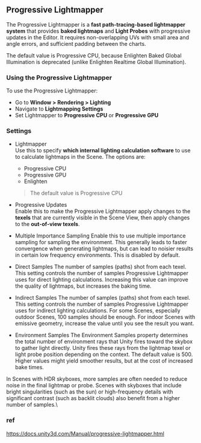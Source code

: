 ## Progressive Lightmapper

The Progressive Lightmapper is a **fast path-tracing-based lightmapper system** that provides **baked lightmaps** and **Light Probes**
 with progressive updates in the Editor. It requires non-overlapping UVs with small area and angle errors, and sufficient padding between the charts.
 
 
The default value is Progressive CPU, because Enlighten Baked Global Illumination is deprecated (unlike Enlighten Realtime Global Illumination).


### Using the Progressive Lightmapper
To use the Progressive Lightmapper:

- Go to **Window > Rendering > Lighting**
- Navigate to **Lightmapping Settings**
- Set Lightmapper to **Progressive CPU** or **Progressive GPU**


### Settings
- Lightmapper \
  Use this to specify **which internal lighting calculation software** to use to calculate lightmaps in the Scene. The options are:
  - Progressive CPU
  - Progressive GPU
  - Enlighten

  > The default value is Progressive CPU

- Progressive Updates \
  Enable this to make the Progressive Lightmapper apply changes to the **texels** that are currently visible in the Scene View, then apply changes to the **out-of-view texels**.

- Multiple Importance Sampling
  Enable this to use multiple importance sampling for sampling the environment. This generally leads to faster convergence when generating lightmaps, but can lead to noisier results in certain low frequency environments. This is disabled by default.
  
- Direct Samples
  The number of samples (paths) shot from each texel. This setting controls the number of samples Progressive Lightmapper uses for direct lighting calculations. Increasing this value can improve the quality of lightmaps, but increases the baking time.
  
- Indirect Samples
  The number of samples (paths) shot from each texel. This setting controls the number of samples Progressive Lightmapper uses for indirect lighting calculations. For some Scenes, especially outdoor Scenes, 100 samples should be enough. For indoor Scenes with emissive geometry, increase the value until you see the result you want.
  
- Environment Samples
  The Environment Samples property determines the total number of environment rays that Unity fires toward the skybox to gather light directly. Unity fires these rays from the lightmap texel or light probe position depending on the context. The default value is 500. Higher values might yield smoother results, but at the cost of increased bake times.

In Scenes with HDR skyboxes, more samples are often needed to reduce noise in the final lightmap or probe. Scenes with skyboxes that include bright singularities (such as the sun) or high-frequency details with significant contrast (such as backlit clouds) also benefit from a higher number of samples.\



  
  
  
  
  
  


### ref
https://docs.unity3d.com/Manual/progressive-lightmapper.html

